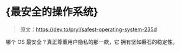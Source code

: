 # {最安全的操作系统}

> 原文：<https://dev.to/pryl/safest-operating-system-235d>

哪个 OS 最安全？真正尊重用户隐私的那一款，它
拥有坚如磐石的稳定性。
